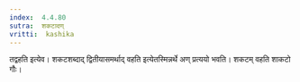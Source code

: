 ```yaml
---
index:  4.4.80
sutra:  शकटादण्
vritti:  kashika 
---
```


तद्वहति इत्येव। शकटशब्दाद् द्वितीयासमर्थाद् वहति इत्येतस्मिन्नर्थे अण् प्रत्ययो भवति। शकटम् वहति शाकटो गौः।


